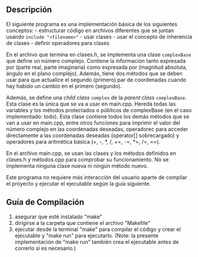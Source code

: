 Descripción
---
El siguiente programa es una implementación básica de los siguientes conceptos:
    - estructurar código en archivos diferentes que se juntan usando `include "<filename>"`
    - usar clases
    - usar el concepto de inherencia de clases
    - definir operadores para clases

En el archivo que termina en clases.h, se implementa una clase `complexBase` que define un número complejo. Contiene la información tanto expresada por (parte real, parte imaginaria) como expresada por (magnitud absoluta, ángulo en el plano complejo). Además, tiene dos métodos que se deben usar para que actualice el segundo (primero) par de coordenadas cuando hay habido un cambio en el primero (segundo).

Además, se define una *child class* `complex` de la *parent class* `complexBase`. Esta clase es la única que se va a usar en main.cpp. Hereda todas las variables y los métodos protectados o públicos de complexBase (en el caso implementado: todo). Esta clase contiene todos los demás métodos que se van a usar en main.cpp, entre otros funciones para imprimir el valor del número complejo en las coordenadas deseadas, operadorec para acceder directamente a las coordenadas deseadas (operator[] sobrecargado) y operadores para aritmética básica (+, -, *, /, +=, -=, *=, /=, ==).

En el archivo main.cpp, se usan las clases y los métodos definidos en clases.h y métodos.cpp para comprobar su funcionamiento. No se implementa ninguna clase nueva ni ningún método nuevo.

Este programa no requiere más interacción del usuario aparte de compilar el proyecto y ejecutar el ejecutable según la  guía siguiente.

Guía de Compilación
---
1. asegurar que esté instalado "make"
2. dirigirse a la carpeta que contiene el archivo "Makefile"
3. ejecutar desde la terminal "make" para compilar el código y crear el ejecutable y "make run" para ejecutarlo. (Note: la presente implementación de "make run" también crea el ejecutable antes de correrlo si es necesario.)